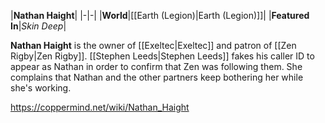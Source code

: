 |**Nathan Haight**|
|-|-|
|**World**|[[Earth (Legion)\|Earth (Legion)]]|
|**Featured In**|*Skin Deep*|

**Nathan Haight** is the owner of [[Exeltec\|Exeltec]] and patron of [[Zen Rigby\|Zen Rigby]].
[[Stephen Leeds\|Stephen Leeds]] fakes his caller ID to appear as Nathan in order to confirm that Zen was following them. She complains that Nathan and the other partners keep bothering her while she's working.



https://coppermind.net/wiki/Nathan_Haight